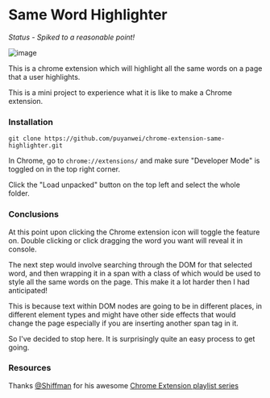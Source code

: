 # Same Word Highlighter

*Status - Spiked to a reasonable point!*

![image](https://user-images.githubusercontent.com/14803518/58434152-208a9d80-80b2-11e9-91b4-309cd50e98ef.png)


This is a chrome extension which will highlight all the same words on a page that a user highlights.

This is a mini project to experience what it is like to make a Chrome extension.

### Installation

```
git clone https://github.com/puyanwei/chrome-extension-same-highlighter.git
```
In Chrome, go to `chrome://extensions/` and make sure "Developer Mode" is toggled on in the top right corner.

Click the "Load unpacked" button on the top left and select the whole folder.


### Conclusions

At this point upon clicking the Chrome extension icon will toggle the feature on. Double clicking or click dragging the word you want will reveal it in console.

The next step would involve searching through the DOM for that selected word, and then wrapping it in a span with a class of which would be used to style all the same words on the page. This make it a lot harder then I had anticipated!

This is because text within DOM nodes are going to be in different places, in different element types and might have other side effects that would change the page especially if you are inserting another span tag in it.

So I've decided to stop here. It is surprisingly quite an easy process to get going.

### Resources
Thanks [@Shiffman](https://github.com/shiffman) for his awesome [Chrome Extension playlist series](https://www.youtube.com/playlist?list=PLRqwX-V7Uu6bL9VOMT65ahNEri9uqLWfS)

